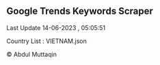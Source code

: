 

## Google Trends Keywords Scraper 
 
Last Update 14-06-2023 , 05:05:51

Country List :
VIETNAM.json



© Abdul Muttaqin 

